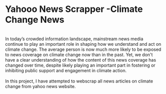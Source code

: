 # Yahooo News Scrapper -Climate Change News
</br>
In today’s crowded information landscape, mainstream news media continue to play an important role in shaping how we understand and act on climate change. The average person is now much more likely to be exposed to news coverage on climate change now than in the past. Yet, we don't have a clear understanding of how the content of this news coverage has changed over time, despite likely playing an important part in fostering or inhibiting public support and engagement in climate action.
<br />
<br />
In this project, I have attempted to webscrap all news articles on climate change from yahoo news website.
</br>

